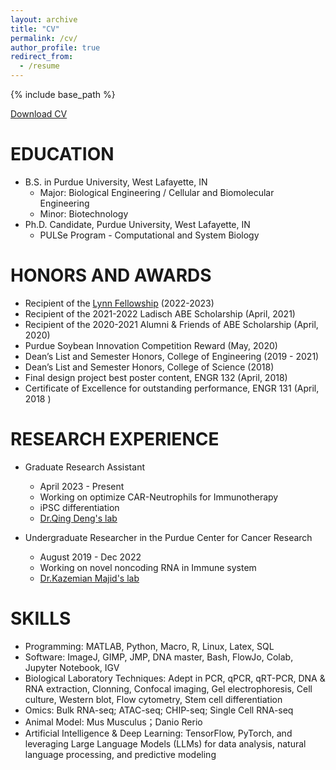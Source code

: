 ```yaml
---
layout: archive
title: "CV"
permalink: /cv/
author_profile: true
redirect_from:
  - /resume
---
```


{% include base_path %}

[Download CV](http://www.kunmingshao.com/files/Kunming_Shao_CV_2023.pdf)

EDUCATION
======
* B.S. in Purdue University, West Lafayette, IN
  * Major: Biological Engineering / Cellular and Biomolecular Engineering 
  * Minor: Biotechnology 
* Ph.D. Candidate, Purdue University, West Lafayette, IN
  * PULSe Program - Computational and System Biology
  
HONORS AND AWARDS
======
* Recipient of the [Lynn Fellowship](https://www.purdue.edu/gradschool/fellowship/fellowship-resources-for-staff/managed-fellowships/recruitment-fellowships.html) (2022-2023)
* Recipient of the 2021-2022 Ladisch ABE Scholarship  (April, 2021)          
* Recipient of the 2020-2021 Alumni & Friends of ABE Scholarship  (April, 2020)                                                                           
* Purdue Soybean Innovation Competition Reward (May, 2020)
* Dean’s List and Semester Honors, College of Engineering (2019 - 2021)
* Dean’s List and Semester Honors, College of Science     (2018)
* Final design project best poster content, ENGR 132      (April, 2018)                                  
* Certificate of Excellence for outstanding performance, ENGR 131    (April, 2018 )                                                                   

RESEARCH EXPERIENCE 
======
* Graduate Research Assistant 
  * April 2023 - Present
  * Working on optimize CAR-Neutrophils for Immunotherapy
  * iPSC differentiation
  * [Dr.Qing Deng's lab](https://www.denglab.us/research)


* Undergraduate Researcher in the Purdue Center for Cancer Research 
  * August 2019 - Dec 2022
  * Working on novel noncoding RNA in Immune system
  * [Dr.Kazemian Majid's lab](https://kazemianlab.com/)


  <!-- * Duties included: Merging pull requests -->

SKILLS
======
* Programming: MATLAB, Python, Macro, R, Linux, Latex, SQL
* Software: ImageJ, GIMP, JMP, DNA master, Bash, FlowJo, Colab, Jupyter Notebook, IGV
* Biological Laboratory Techniques: Adept in PCR, qPCR, qRT-PCR, DNA & RNA extraction, Clonning, Confocal imaging, Gel electrophoresis, Cell culture, Western blot, Flow cytometry, Stem cell differentiation 
* Omics: Bulk RNA-seq; ATAC-seq; CHIP-seq; Single Cell RNA-seq
* Animal Model: Mus Musculus；Danio Rerio
* Artificial Intelligence & Deep Learning: TensorFlow, PyTorch, and leveraging Large Language Models (LLMs) for data analysis, natural language processing, and predictive modeling
